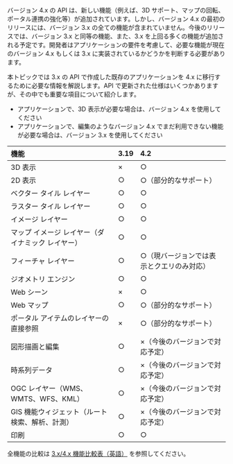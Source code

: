 バージョン 4.x の API は、新しい機能（例えば、3D サポート、マップの回転、ポータル連携の強化等）が追加されています。しかし、バージョン 4.x の最初のリリースには、バージョン 3.x の全ての機能が含まれていません。今後のリリースでは、バージョン 3.x と同等の機能、また、3.x を上回る多くの機能が追加される予定です。開発者はアプリケーションの要件を考慮して、必要な機能が現在のバージョン 4.x もしくは 3.x に実装されているかどうかを判断する必要があります。

本トピックでは 3.x の API で作成した既存のアプリケーションを 4.x に移行するために必要な情報を解説します。API で更新された仕様はいくつかありますが、その中でも重要な項目について紹介します。

* アプリケーションで、3D 表示が必要な場合は、バージョン 4.x を使用してください
* アプリケーションで、編集のようなバージョン 4.x でまだ利用できない機能が必要な場合は、バージョン 3.x を使用してください

|機能|3.19|4.2|
|:--|:--|:--|
|3D 表示|×|○|
|2D 表示|○|○（部分的なサポート）|
|ベクター タイル レイヤー|○|○|
|ラスター タイル レイヤー|○|○|
|イメージ レイヤー|○|○|
|マップ イメージ レイヤー（ダイナミック レイヤー）|○|○|
|フィーチャ レイヤー|○|○（現バージョンでは表示とクエリのみ対応）|
|ジオメトリ エンジン|○|○|
|Web シーン|×|○|
|Web マップ|○|○（部分的なサポート）|
|ポータル アイテムのレイヤーの直接参照|×|○（部分的なサポート）|
|図形描画と編集|○|×（今後のバージョンで対応予定）|
|時系列データ|○|×（今後のバージョンで対応予定）|
|OGC レイヤー（WMS、WMTS、WFS、KML）|○|×（今後のバージョンで対応予定）|
|GIS 機能ウィジェット（ルート検索、解析、計測）|○|×（今後のバージョンで対応予定）|
|印刷|○|○|

全機能の比較は [3.x/4.x 機能比較表（英語）](https://developers.arcgis.com/javascript/latest/guide/functionality-matrix/index.html) を参照してください。

